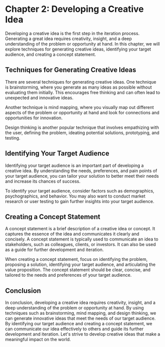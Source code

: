 Chapter 2: Developing a Creative Idea
=====================================

Developing a creative idea is the first step in the iteration process. Generating a great idea requires creativity, insight, and a deep understanding of the problem or opportunity at hand. In this chapter, we will explore techniques for generating creative ideas, identifying your target audience, and creating a concept statement.

Techniques for Generating Creative Ideas
----------------------------------------

There are several techniques for generating creative ideas. One technique is brainstorming, where you generate as many ideas as possible without evaluating them initially. This encourages free thinking and can often lead to unexpected and innovative ideas.

Another technique is mind mapping, where you visually map out different aspects of the problem or opportunity at hand and look for connections and opportunities for innovation.

Design thinking is another popular technique that involves empathizing with the user, defining the problem, ideating potential solutions, prototyping, and testing.

Identifying Your Target Audience
--------------------------------

Identifying your target audience is an important part of developing a creative idea. By understanding the needs, preferences, and pain points of your target audience, you can tailor your solution to better meet their needs and increase its chances of success.

To identify your target audience, consider factors such as demographics, psychographics, and behavior. You may also want to conduct market research or user testing to gain further insights into your target audience.

Creating a Concept Statement
----------------------------

A concept statement is a brief description of a creative idea or concept. It captures the essence of the idea and communicates it clearly and concisely. A concept statement is typically used to communicate an idea to stakeholders, such as colleagues, clients, or investors. It can also be used as a guide for further development and iteration.

When creating a concept statement, focus on identifying the problem, proposing a solution, identifying your target audience, and articulating the value proposition. The concept statement should be clear, concise, and tailored to the needs and preferences of your target audience.

Conclusion
----------

In conclusion, developing a creative idea requires creativity, insight, and a deep understanding of the problem or opportunity at hand. By using techniques such as brainstorming, mind mapping, and design thinking, we can generate innovative ideas that meet the needs of our target audience. By identifying our target audience and creating a concept statement, we can communicate our idea effectively to others and guide its further development and iteration. Let's strive to develop creative ideas that make a meaningful impact on the world.
